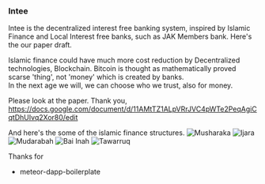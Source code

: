 ### Intee 

Intee is the decentralized interest free banking system, inspired by Islamic Finance and Local Interest free banks, such as JAK Members bank. Here's the our paper draft.

Islamic finance could have much more cost reduction by Decentralized technologies, Blockchain.
Bitcoin is thought as mathematically proved scarse 'thing', not 'money' which is created by banks.  
In the next age we will, we can choose who we trust, also for money.

Please look at the paper.
Thank you, 
https://docs.google.com/document/d/11AMtTZ1ALpVRrJVC4pWTe2PeqAgiCqtDhUIvq2Xor80/edit

And here's the some of the islamic finance structures.
![Musharaka](https://cloud.githubusercontent.com/assets/2216012/7709356/767d19d0-fe97-11e4-892d-b4465dabeee3.png)
![Ijara](https://cloud.githubusercontent.com/assets/2216012/7709549/dbbe1cda-fe98-11e4-8127-ec2712c496f3.png)
![Mudarabah](https://cloud.githubusercontent.com/assets/2216012/7709833/93a64d94-fe9a-11e4-95c9-90aa1b2a5cd4.png)
![Bai Inah](https://cloud.githubusercontent.com/assets/2216012/7719693/f28f5a94-fefe-11e4-9d73-1ebccd36fc32.png)
![Tawarruq](https://cloud.githubusercontent.com/assets/2216012/7720949/d5eb0488-ff0d-11e4-8b62-fcdc246e9036.png)

Thanks for
* meteor-dapp-boilerplate
